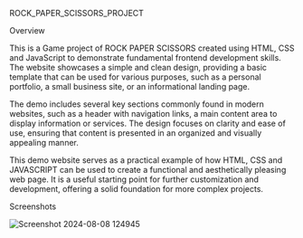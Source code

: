 ROCK_PAPER_SCISSORS_PROJECT

Overview

This is a Game project of ROCK PAPER SCISSORS created using HTML, CSS and JavaScript to demonstrate fundamental frontend development skills. The website showcases a simple and clean design, providing a basic template that can be used for various purposes, such as a personal portfolio, a small business site, or an informational landing page.

The demo includes several key sections commonly found in modern websites, such as a header with navigation links, a main content area to display information or services. The design focuses on clarity and ease of use, ensuring that content is presented in an organized and visually appealing manner.

This demo website serves as a practical example of how HTML, CSS and JAVASCRIPT can be used to create a functional and aesthetically pleasing web page. It is a useful starting point for further customization and development, offering a solid foundation for more complex projects.

Screenshots

![Screenshot 2024-08-08 124945](https://github.com/user-attachments/assets/3e75460e-7b02-4ed5-9c72-108a80b74d5b)


